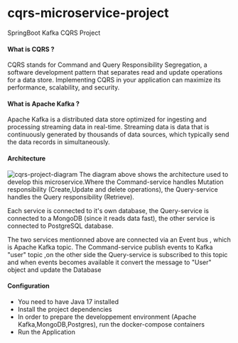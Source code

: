 # cqrs-microservice-project
SpringBoot Kafka CQRS Project

#### What is CQRS ?
CQRS stands for Command and Query Responsibility Segregation, a software development pattern that separates read and update operations for a data store. Implementing CQRS in your application can maximize its performance, scalability, and security.
#### What is Apache Kafka ?
Apache Kafka is a distributed data store optimized for ingesting and processing streaming data in real-time.
Streaming data is data that is continuously generated by thousands of data sources, which typically send the data records in simultaneously.
#### Architecture

![cqrs-project-diagram](https://user-images.githubusercontent.com/98242416/212493993-8e8cc1be-dff8-476f-a6de-1655fb038dfc.png)
The diagram above shows the architecture used to develop this microservice.Where the Command-service handles Mutation responsibility (Create,Update and delete operations), the Query-service handles the Query responsibility (Retrieve).

Each service is connected to it's own database, the Query-service is connected to a MongoDB (since it reads data fast),
the other service is connected to PostgreSQL database.

The two services mentionned above are connected via an Event bus , which is Apache Kafka topic.
The Command-service publish events to Kafka "user" topic ,on the other side the Query-service is subscribed to this topic and when events becomes available it convert the message to "User" object and update the Database

#### Configuration 
+ You need to have Java 17 installed
+ Install the project dependencies
+ In order to prepare the developpement environment (Apache Kafka,MongoDB,Postgres), run the docker-compose containers
+ Run the Application
